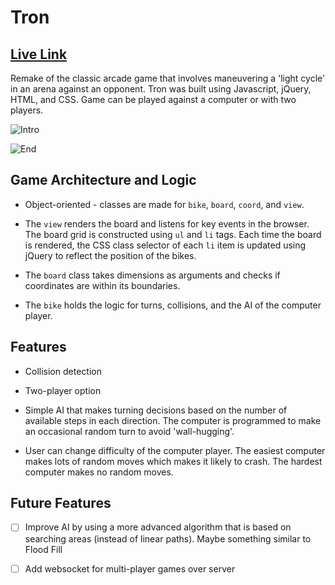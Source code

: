 # Tron

## [Live Link][link]

[link]: http://momajd.github.io/Tron/

Remake of the classic arcade game that involves maneuvering a 'light cycle' in an arena against an opponent. Tron was built using Javascript, jQuery, HTML, and CSS. Game can be played against a computer or with two players.

![Intro](/docs/intro.png)





![End](/docs/game_end.png)

## Game Architecture and Logic

- Object-oriented - classes are made for `bike`, `board`, `coord`, and `view`.

- The `view` renders the board and listens for key events in the browser. The board grid is constructed using `ul` and `li` tags. Each time the board is rendered, the CSS class selector of each `li` item is updated using jQuery to reflect the position of the bikes.

- The `board` class takes dimensions as arguments and checks if coordinates are within its boundaries.

- The `bike` holds the logic for turns, collisions, and the AI of the computer player.

## Features

- Collision detection

- Two-player option

- Simple AI that makes turning decisions based on the number of available steps in each direction. The computer is programmed to make an occasional random turn to avoid 'wall-hugging'.

- User can change difficulty of the computer player. The easiest computer makes lots of random moves which makes it likely to crash. The hardest computer makes no random moves.

## Future Features

- [ ] Improve AI by using a more advanced algorithm that is based on searching areas (instead of linear paths). Maybe something similar to Flood Fill

- [ ] Add websocket for multi-player games over server

